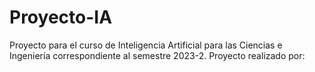 # Proyecto-IA
Proyecto para el curso de Inteligencia Artificial para las Ciencias e Ingeniería correspondiente al semestre 2023-2. Proyecto realizado por:
